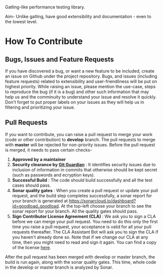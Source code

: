 Gatling-like performance testing library.

Aim-
Unlike gatling, have good extensibility and documentation - even to the lowest level.

# How To Contribute
## Bugs, Issues and Feature Requests
If you have discovered a bug, or want a new feature to be included, create an issue on Github under the project repository.
Bugs, and issues (including feature requests) related to extensibility and user-friendliness will be put on highest priority.
While raising an issue, please mention the use-case, steps to reproduce the bug (if it is a bug) and other such information that may help us and the comminuity to understand your issue and resolve it quickly.
Don't forget to put proper labels on your issues as they will help us in filtering and prioritizing your issue.

## Pull Requests
If you want to contribute, you can raise a pull request to merge your work (code or other contribution) to <b>develop</b> branch. The pull requests to merge with <b>master</b> will be rejected for non-priority issues. Before the pull request is merged, it needs to pass certain checks-
<ol>
  <li><b>Approved by a maintainer</b></li>
  <li><b>Security clearance by <a href="https://www.gitguardian.com/">Git Guardian</a></b> : It identifies security issues due to inclusion of information in commits that otherwise should be kept secret (such as passwords and ecryption keys).</li>
  <li><b>Successful Build</b> : The code should build successfully and all the test cases should pass.
  <li><b>Sonar quality gates</b> : When you create a pull request or update your pull request, and the build step completes successfully, a sonar report for your branch is generated at <a href="https://sonarcloud.io/dashboard?id=goodload_goodload">https://sonarcloud.io/dashboard?id=goodload_goodload</a>. At the top-left choose your branch to see the sonar report for your branch. All the quality gates should pass.</li>
  <li><b>Sign Contributor License Agreement (CLA)</b> : We ask you to sign a CLA before we can merge your pull request. You need to do this only the first time you raise a pull request, your acceptance is valid for all your pull requests thereafter. The CLA Assistant Bot will ask you to sign the CLA if you haven't already done so. Note that if we change our CLA at any time, then you might need to read and sign it again. You can find a copy of the license <a href="https://gist.github.com/divyanshshekhar/be495242398e3f8a6a8202b9e3d0ce11">here</a>.
</ol>

After the pull request has been merged with develop or master branch, the build is run again, along with the sonar quality gates. This time, whole code in the develop or master branch is analyzed by Sonar.
